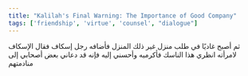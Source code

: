```yaml
---
title: "Kalilah's Final Warning: The Importance of Good Company"
tags: ['friendship', 'virtue', 'counsel', "dialogue"]
---
```


 ثم أصبح غاديًا في طلب منزل غير ذلك المنزل فأضافه رجل إسكاف فقال الإسكاف لامرأته انظري هذا الناسك فأكرميه وأحسني إليه فإنه قد دعاني بعض أصحابي إلى منادمتهم
